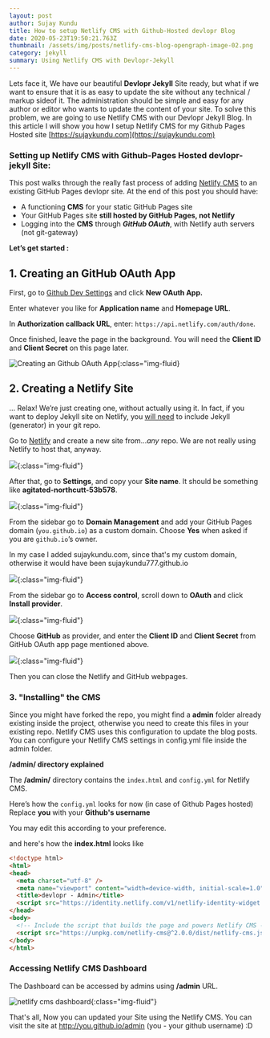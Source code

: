 ```yaml
---
layout: post
author: Sujay Kundu
title: How to setup Netlify CMS with Github-Hosted devlopr Blog
date: 2020-05-23T19:50:21.763Z
thumbnail: /assets/img/posts/netlify-cms-blog-opengraph-image-02.png
category: jekyll
summary: Using Netlify CMS with Devlopr-Jekyll
---
```

Lets face it, We have our beautiful **Devlopr Jekyll** Site ready, but what if we want to ensure that it is as easy to update the site without any technical / markup sideof it. The administration should be simple and easy for any author or editor who wants to update the content of your site. To solve this problem, we are going to use Netlify CMS with our Devlopr Jekyll Blog. In this article I will show you how I setup Netlify CMS for my Github Pages Hosted site \[https://sujaykundu.com](https://sujaykundu.com)

### Setting up Netlify CMS with Github-Pages Hosted devlopr-jekyll Site:

This post walks through the really fast process of adding [Netlify CMS](https://www.netlifycms.org/) to an existing GitHub Pages devlopr site. At the end of this post you should have:

* A functioning **CMS** for your static GitHub Pages site
* Your GitHub Pages site **still hosted by GitHub Pages, not Netlify**
* Logging into the **CMS** through ***GitHub OAuth***, with Netlify auth servers (not git-gateway)

**Let’s get started :**

## 1. Creating an GitHub OAuth App

First, go to [Github Dev Settings](https://github.com/settings/developers) and click **New OAuth App.**

Enter whatever you like for **Application name** and **Homepage URL**.

In **Authorization callback URL**, enter: `https://api.netlify.com/auth/done`.

Once finished, leave the page in the background. You will need the **Client ID** and **Client Secret** on this page later.

![Creating an Github OAuth App](/assets/img/posts/auth1.png "Creating an Github OAuth App"){:class="img-fluid}

## **2.  Creating a Netlify Site**

… Relax! We’re just creating one, without actually using it. In fact, if you want to deploy Jekyll site on Netlify, you [will need](https://www.netlify.com/blog/2015/10/28/a-step-by-step-guide-jekyll-3.0-on-netlify/) to include Jekyll (generator) in your git repo.

Go to [Netlify](https://app.netlify.com/account/sites) and create a new site from…*any* repo. We are not really using Netlify to host that, anyway.

![](/assets/img/posts/auth2.png){:class="img-fluid"}

After that, go to **Settings**, and copy your **Site name**. It should be something like **agitated-northcutt-53b578**.

![](/assets/img/posts/auth3.png){:class="img-fluid"}

From the sidebar go to **Domain Management** and add your GitHub Pages domain (`you.github.io`) as a custom domain. Choose **Yes** when asked if you are `github.io`’s owner.

In my case I added sujaykundu.com,  since that's my custom domain, otherwise it would have been sujaykundu777.github.io

![](/assets/img/posts/auth4.png){:class="img-fluid"}

From the sidebar go to **Access control**, scroll down to **OAuth** and click **Install provider**.

![](/assets/img/posts/auth5.png){:class="img-fluid"}

Choose **GitHub** as provider, and enter the **Client ID** and **Client Secret** from GitHub OAuth app page mentioned above.

![](/assets/img/posts/auth6.png){:class="img-fluid"}

Then you can close the Netlify and GitHub webpages.

### 3. "Installing" the CMS

Since you might have forked the repo, you might find a **admin** folder already existing inside the project, otherwise you need to create this files in your existing repo. Netlify CMS uses this configuration to update the blog posts. You can configure your Netlify CMS settings in config.yml file inside the admin folder.

**/admin/ directory explained**

The **/admin/** directory contains the `index.html` and `config.yml` for Netlify CMS.

Here’s how the `config.yml` looks for now (in case of Github Pages hosted) Replace **you** with your **Github's username**

You may edit this according to your preference.

and here's how the **index.html** looks like

```html
<!doctype html>
<html>
<head>
  <meta charset="utf-8" />
  <meta name="viewport" content="width=device-width, initial-scale=1.0" />
  <title>devlopr - Admin</title>
  <script src="https://identity.netlify.com/v1/netlify-identity-widget.js"></script>
</head>
<body>
  <!-- Include the script that builds the page and powers Netlify CMS -->
  <script src="https://unpkg.com/netlify-cms@^2.0.0/dist/netlify-cms.js"></script>
</body>
</html>
```

### **Accessing Netlify CMS Dashboard**

The Dashboard can be accessed by admins using **/admin** URL.

![netlify cms dashboard](/assets/img/posts/auth7.png "Netlify CMS Dashboard"){:class="img-fluid"}

That's all, Now you can updated your Site using the Netlify CMS. You can visit the site at http://you.github.io/admin (you - your github username) :D